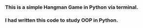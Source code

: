 ### This is a simple Hangman Game in Python via terminal.
### I had written this code to study OOP in Python.
